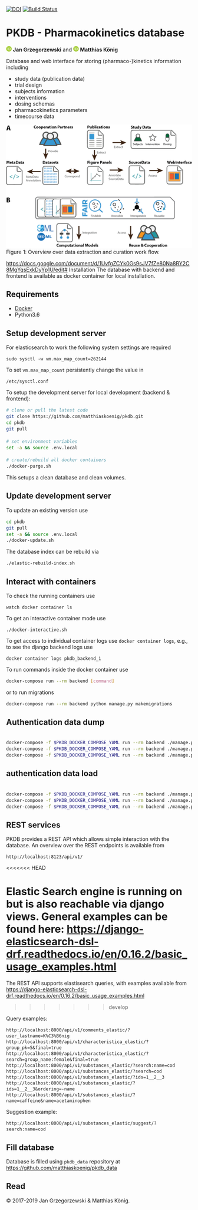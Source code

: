 [![DOI](https://zenodo.org/badge/DOI/10.5281/zenodo.1406979.svg)](https://doi.org/10.5281/zenodo.1406979)
[![Build Status](https://travis-ci.org/matthiaskoenig/pkdb.svg?branch=develop)](https://travis-ci.org/matthiaskoenig/pkdb)

# PKDB - Pharmacokinetics database

<b><a href="https://orcid.org/0000-0002-4588-4925" title="0000-0002-4588-4925"><img src="./docs/images/orcid.png" height="15"/></a> Jan Grzegorzewski</b>
and
<b><a href="https://orcid.org/0000-0003-1725-179X" title="https://orcid.org/0000-0003-1725-179X"><img src="./docs/images/orcid.png" height="15" width="15"/></a> Matthias König</b>

Database and web interface for storing (pharmaco-)kinetics information including
- study data (publication data)
- trial design
- subjects information
- interventions
- dosing schemas
- pharmacokinetics parameters 
- timecourse data

<img src="./docs/images/data_extraction.png" width="600"/>
Figure 1: Overview over data extraction and curation work flow.

https://docs.google.com/document/d/1UvfgZCYk0Gs9sJV7fZe80Na8RY2C8MgYqsExkDyYp1U/edit# Installation
The database with backend and frontend is available as docker container for local installation.

## Requirements
- [Docker](https://docs.docker.com/install/linux/docker-ce/ubuntu/)
- Python3.6

## Setup development server
For elasticsearch to work the following system settings are required
```
sudo sysctl -w vm.max_map_count=262144
```
To set `vm.max_map_count` persistently change the value in 
```
/etc/sysctl.conf
```

To setup the development server for local development (backend & frontend):
```bash
# clone or pull the latest code
git clone https://github.com/matthiaskoenig/pkdb.git
cd pkdb
git pull

# set environment variables
set -a && source .env.local
 
# create/rebuild all docker containers
./docker-purge.sh
```
This setups a clean database and clean volumes.

## Update development server
To update an existing version use
```bash
cd pkdb
git pull
set -a && source .env.local
./docker-update.sh
```

The database index can be rebuild via
```bash
./elastic-rebuild-index.sh
```

## Interact with containers
To check the running containers use
```
watch docker container ls
```

To get an interactive container mode use
```
./docker-interactive.sh
```

To get access to individual container logs use `docker container logs`, e.g., to see the
django backend logs use
```
docker container logs pkdb_backend_1 
```

To run commands inside the docker container use
```bash
docker-compose run --rm backend [command]
```
or to run migrations
```bash
docker-compose run --rm backend python manage.py makemigrations
```
## Authentication data dump
```bash

docker-compose -f $PKDB_DOCKER_COMPOSE_YAML run --rm backend ./manage.py  dumpdata auth  --indent 2 > ./backend/pkdb_app/fixtures/auth.json
docker-compose -f $PKDB_DOCKER_COMPOSE_YAML run --rm backend ./manage.py  dumpdata users  --indent 2 > ./backend/pkdb_app/fixtures/users.json
docker-compose -f $PKDB_DOCKER_COMPOSE_YAML run --rm backend ./manage.py  dumpdata rest_email_auth  --indent 2 > ./backend/pkdb_app/fixtures/rest_email_auth.json
```

## authentication data load
```bash

docker-compose -f $PKDB_DOCKER_COMPOSE_YAML run --rm backend ./manage.py  loaddata auth pkdb_app/fixtures/auth.json
docker-compose -f $PKDB_DOCKER_COMPOSE_YAML run --rm backend ./manage.py  loaddata users pkdb_app/fixtures/users.json
docker-compose -f $PKDB_DOCKER_COMPOSE_YAML run --rm backend ./manage.py  loaddata rest_email_auth pkdb_app/fixtures/rest_email_auth.json
```
## REST services
PKDB provides a REST API which allows simple interaction with the database.
An overview over the REST endpoints is available from
```
http://localhost:8123/api/v1/
```
<<<<<<< HEAD

Elastic Search engine is running on `
` but is also reachable via django views.
General examples can be found here: https://django-elasticsearch-dsl-drf.readthedocs.io/en/0.16.2/basic_usage_examples.html
=======
The REST API supports elastisearch queries, with examples 
available from https://django-elasticsearch-dsl-drf.readthedocs.io/en/0.16.2/basic_usage_examples.html
>>>>>>> develop

Query examples:
```
http://localhost:8000/api/v1/comments_elastic/?user_lastname=K%C3%B6nig
http://localhost:8000/api/v1/characteristica_elastic/?group_pk=5&final=true
http://localhost:8000/api/v1/characteristica_elastic/?search=group_name:female&final=true
http://localhost:8000/api/v1/substances_elastic/?search:name=cod
http://localhost:8000/api/v1/substances_elastic/?search=cod 
http://localhost:8000/api/v1/substances_elastic/?ids=1__2__3 
http://localhost:8000/api/v1/substances_elastic/?ids=1__2__3&ordering=-name
http://localhost:8000/api/v1/substances_elastic/?name=caffeine&name=acetaminophen
```

Suggestion example:
```
http://localhost:8000/api/v1/substances_elastic/suggest/?search:name=cod
```

## Fill database
Database is filled using `pkdb_data` repository at https://github.com/matthiaskoenig/pkdb_data
 
## Read 
&copy; 2017-2019 Jan Grzegorzewski & Matthias König.
